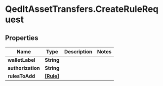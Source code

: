 # QedItAssetTransfers.CreateRuleRequest

## Properties
Name | Type | Description | Notes
------------ | ------------- | ------------- | -------------
**walletLabel** | **String** |  | 
**authorization** | **String** |  | 
**rulesToAdd** | [**[Rule]**](Rule.md) |  | 


